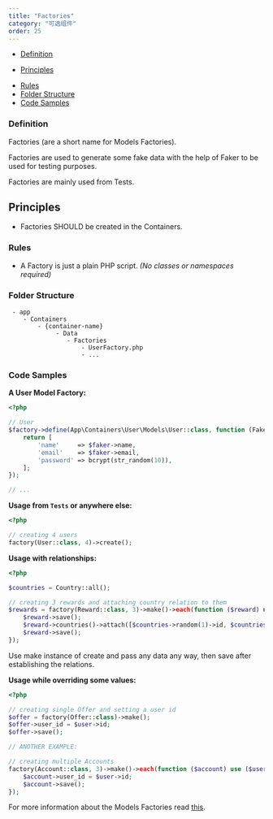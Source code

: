 ```yaml
---
title: "Factories"
category: "可选组件"
order: 25
---
```


* [Definition](#definition)
- [Principles](#principles)
* [Rules](#rules)
* [Folder Structure](#folder-structure)
* [Code Samples](#code-samples)

<a name="definition"></a>

### Definition

Factories (are a short name for Models Factories).

Factories are used to generate some fake data with the help of Faker to be used for testing purposes.

Factories are mainly used from Tests.

<a name="principles"></a>

## Principles

- Factories SHOULD be created in the Containers.

<a name="rules"></a>

### Rules

- A Factory is just a plain PHP script. *(No classes or namespaces required)*

<a name="folder-structure"></a>

### Folder Structure

```
 - app
    - Containers
        - {container-name}
             - Data
                - Factories
                    - UserFactory.php
                    - ...
```

<a name="code-samples"></a>

### Code Samples

**A User Model Factory:**

```php
<?php

// User
$factory->define(App\Containers\User\Models\User::class, function (Faker\Generator $faker) {
    return [
        'name'     => $faker->name,
        'email'    => $faker->email,
        'password' => bcrypt(str_random(10)),
    ];
});

// ...
```

**Usage from `Tests` or anywhere else:**

```php
<?php

// creating 4 users
factory(User::class, 4)->create();
```

**Usage with relationships:**

```php
<?php

$countries = Country::all();

// creating 3 rewards and attaching country relation to them
$rewards = factory(Reward::class, 3)->make()->each(function ($reward) use ($countries) {
    $reward->save();
    $reward->countries()->attach([$countries->random(1)->id, $countries->random(1)->id]);
    $reward->save();
});
```


Use make instance of create and pass any data any way, then save after establishing the relations.

**Usage while overriding some values:**

```php
<?php

// creating single Offer and setting a user id
$offer = factory(Offer::class)->make();
$offer->user_id = $user->id;
$offer->save();

// ANOTHER EXAMPLE:

// creating multiple Accounts
factory(Account::class, 3)->make()->each(function ($account) use ($user) {
    $account->user_id = $user->id;
    $account->save();
});
```

For more information about the Models Factories read [this](https://laravel.com/docs/master/testing#model-factories).
